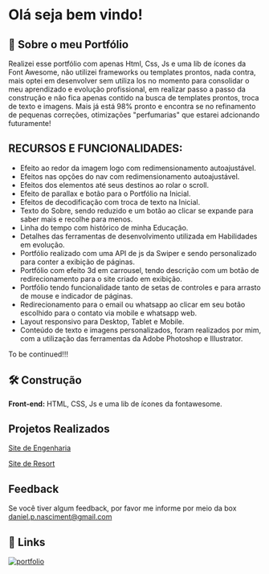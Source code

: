 
# Olá seja bem vindo!


  


## 🚀 Sobre o meu Portfólio
Realizei esse portfólio com apenas Html, Css, Js e uma lib de ícones da Font Awesome, não utilizei frameworks ou templates prontos, nada contra, mais optei em desenvolver sem utiliza los no momento para consolidar o meu aprendizado e evolução profissional, em realizar passo a passo da construção e não fica apenas contido na busca de templates prontos, troca de texto e imagens. Mais já está 98% pronto e encontra se no refinamento de pequenas correções, otimizações "perfumarias" que estarei adcionando futuramente! 


## RECURSOS E FUNCIONALIDADES:

- Efeito ao redor da imagem logo com redimensionamento autoajustável.
- Efeitos nas opções do nav com redimensionamento autoajustável.
- Efeitos dos elementos até seus destinos ao rolar o scroll.
- Efeito de parallax e botão para o Portfólio na Inicial.
- Efeitos de decodificação com troca de texto na Inicial.
- Texto do Sobre, sendo reduzido e um botão ao clicar se expande para saber mais e recolhe para menos.
- Linha do tempo com histórico de minha Educação.
- Detalhes das ferramentas de desenvolvimento utilizada em Habilidades em evolução.
- Portfólio realizado com uma API de js da Swiper e sendo personalizado para conter a exibição de páginas.
- Portfólio com efeito 3d em carrousel, tendo descrição com um botão de redirecionamento para o site criado em exibição.
- Portfólio tendo funcionalidade tanto de setas de controles e para arrasto de mouse e indicador de páginas.
- Redirecionamento para o email ou whatsapp ao clicar em seu botão escolhido para o contato via mobile e whatsapp web.
- Layout responsivo para Desktop, Tablet e Mobile.
- Conteúdo de texto e imagens personalizados, foram realizados por mim, com a utilização das ferramentas da Adobe Photoshop e Illustrator.

To be continued!!!
## 🛠 Construção
**Front-end:** HTML, CSS, Js e uma lib de ícones da fontawesome.


## Projetos Realizados

[Site de Engenharia](https://dnengenhariaeconstrucoes.netlify.app/)

[Site de Resort](https://dnmontanharesort.netlify.app/)


## Feedback

Se você tiver algum feedback, por favor me informe por meio da box daniel.p.nasciment@gmail.com


## 🔗 Links
[![portfolio](https://img.shields.io/badge/my_portfolio-000?style=for-the-badge&logo=ko-fi&logoColor=white)](https://danielpnascimento.netlify.app/)




